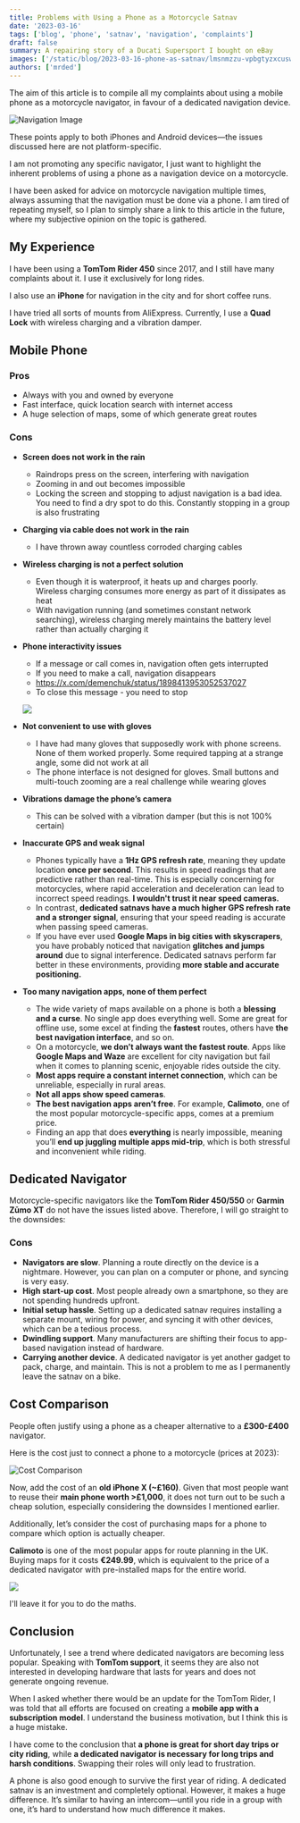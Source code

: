 ```yaml
---
title: Problems with Using a Phone as a Motorcycle Satnav
date: '2023-03-16'
tags: ['blog', 'phone', 'satnav', 'navigation', 'complaints']
draft: false
summary: A repairing story of a Ducati Supersport I bought on eBay
images: ['/static/blog/2023-03-16-phone-as-satnav/lmsnmzzu-vpbgtyzxcuswuv7gmi.png']
authors: ['mrded']
---
```


The aim of this article is to compile all my complaints about using a mobile phone as a motorcycle navigator, in favour of a dedicated navigation device.

![Navigation Image](/static/blog/2023-03-16-phone-as-satnav/lmsnmzzu-vpbgtyzxcuswuv7gmi.png)

These points apply to both iPhones and Android devices—the issues discussed here are not platform-specific.

I am not promoting any specific navigator, I just want to highlight the inherent problems of using a phone as a navigation device on a motorcycle.

I have been asked for advice on motorcycle navigation multiple times, always assuming that the navigation must be done via a phone. I am tired of repeating myself, so I plan to simply share a link to this article in the future, where my subjective opinion on the topic is gathered.

## My Experience

I have been using a **TomTom Rider 450** since 2017, and I still have many complaints about it. I use it exclusively for long rides.

I also use an **iPhone** for navigation in the city and for short coffee runs.

I have tried all sorts of mounts from AliExpress. Currently, I use a **Quad Lock** with wireless charging and a vibration damper.

## Mobile Phone

### Pros

- Always with you and owned by everyone
- Fast interface, quick location search with internet access
- A huge selection of maps, some of which generate great routes

### Cons

- **Screen does not work in the rain**

  - Raindrops press on the screen, interfering with navigation
  - Zooming in and out becomes impossible
  - Locking the screen and stopping to adjust navigation is a bad idea. You need to find a dry spot to do this. Constantly stopping in a group is also frustrating

- **Charging via cable does not work in the rain**

  - I have thrown away countless corroded charging cables

- **Wireless charging is not a perfect solution**

  - Even though it is waterproof, it heats up and charges poorly. Wireless charging consumes more energy as part of it dissipates as heat
  - With navigation running (and sometimes constant network searching), wireless charging merely maintains the battery level rather than actually charging it

- **Phone interactivity issues**

  - If a message or call comes in, navigation often gets interrupted
  - If you need to make a call, navigation disappears
  - https://x.com/demenchuk/status/1898413953052537027
  - To close this message - you need to stop

  ![](/static/blog/2023-03-16-phone-as-satnav/mqbxpax3bgd6sdew-ndauthrby4.png)

- **Not convenient to use with gloves**

  - I have had many gloves that supposedly work with phone screens. None of them worked properly. Some required tapping at a strange angle, some did not work at all
  - The phone interface is not designed for gloves. Small buttons and multi-touch zooming are a real challenge while wearing gloves

- **Vibrations damage the phone’s camera**
  - This can be solved with a vibration damper (but this is not 100% certain)
- **Inaccurate GPS and weak signal**

  - Phones typically have a **1Hz GPS refresh rate**, meaning they update location **once per second**. This results in speed readings that are predictive rather than real-time. This is especially concerning for motorcycles, where rapid acceleration and deceleration can lead to incorrect speed readings. **I wouldn't trust it near speed cameras.**
  - In contrast, **dedicated satnavs have a much higher GPS refresh rate and a stronger signal**, ensuring that your speed reading is accurate when passing speed cameras.
  - If you have ever used **Google Maps in big cities with skyscrapers**, you have probably noticed that navigation **glitches and jumps around** due to signal interference. Dedicated satnavs perform far better in these environments, providing **more stable and accurate positioning.**

- **Too many navigation apps, none of them perfect**
  - The wide variety of maps available on a phone is both a **blessing and a curse**. No single app does everything well. Some are great for offline use, some excel at finding the **fastest** routes, others have **the best navigation interface**, and so on.
  - On a motorcycle, **we don’t always want the fastest route**. Apps like **Google Maps and Waze** are excellent for city navigation but fail when it comes to planning scenic, enjoyable rides outside the city.
  - **Most apps require a constant internet connection**, which can be unreliable, especially in rural areas.
  - **Not all apps show speed cameras**.
  - **The best navigation apps aren’t free**. For example, **Calimoto**, one of the most popular motorcycle-specific apps, comes at a premium price.
  - Finding an app that does **everything** is nearly impossible, meaning you’ll **end up juggling multiple apps mid-trip**, which is both stressful and inconvenient while riding.

## Dedicated Navigator

Motorcycle-specific navigators like the **TomTom Rider 450/550** or **Garmin Zūmo XT** do not have the issues listed above. Therefore, I will go straight to the downsides:

### Cons

- **Navigators are slow**. Planning a route directly on the device is a nightmare. However, you can plan on a computer or phone, and syncing is very easy.
- **High start-up cost**. Most people already own a smartphone, so they are not spending hundreds upfront.
- **Initial setup hassle**. Setting up a dedicated satnav requires installing a separate mount, wiring for power, and syncing it with other devices, which can be a tedious process.
- **Dwindling support**. Many manufacturers are shifting their focus to app-based navigation instead of hardware.
- **Carrying another device**. A dedicated navigator is yet another gadget to pack, charge, and maintain. This is not a problem to me as I permanently leave the satnav on a bike.

## Cost Comparison

People often justify using a phone as a cheaper alternative to a **£300-£400** navigator.

Here is the cost just to connect a phone to a motorcycle (prices at 2023):

![Cost Comparison](/static/blog/2023-03-16-phone-as-satnav/oniwqpt-nnqal-exnhbzjxnqsci.jpeg)

Now, add the cost of an **old iPhone X (~£160)**. Given that most people want to reuse their **main phone worth >£1,000**, it does not turn out to be such a cheap solution, especially considering the downsides I mentioned earlier.

Additionally, let’s consider the cost of purchasing maps for a phone to compare which option is actually cheaper.

**Calimoto** is one of the most popular apps for route planning in the UK. Buying maps for it costs **€249.99**, which is equivalent to the price of a dedicated navigator with pre-installed maps for the entire world.

![](/static/blog/2023-03-16-phone-as-satnav/s6bontd_ufhegzw749bzx08dzu4.png)

I'll leave it for you to do the maths.

## Conclusion

Unfortunately, I see a trend where dedicated navigators are becoming less popular. Speaking with **TomTom support**, it seems they are also not interested in developing hardware that lasts for years and does not generate ongoing revenue.

When I asked whether there would be an update for the TomTom Rider, I was told that all efforts are focused on creating a **mobile app with a subscription model**. I understand the business motivation, but I think this is a huge mistake.

I have come to the conclusion that **a phone is great for short day trips or city riding**, while **a dedicated navigator is necessary for long trips and harsh conditions**. Swapping their roles will only lead to frustration.

A phone is also good enough to survive the first year of riding. A dedicated satnav is an investment and completely optional. However, it makes a huge difference. It’s similar to having an intercom—until you ride in a group with one, it’s hard to understand how much difference it makes.
